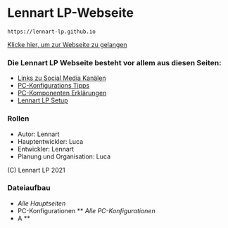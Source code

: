 # Lennart LP-Webseite
`https://lennart-lp.github.io`

[Klicke hier, um zur Webseite zu gelangen](https://lennart-lp.github.io)

### Die Lennart LP Webseite besteht vor allem aus diesen Seiten:
* [Links zu Social Media Kanälen](https://lennart-lp.github.io/links.html)
* [PC-Konfigurations Tipps](https://lennart-lp.github.io/pc-konfigurationen.html)
* [PC-Komponenten Erklärungen](https://lennart-lp.github.io/pc-erklaerungen.html)
* [Lennart LP Setup](https://lennart-lp.github.io/setup.html)

### Rollen

* Autor: Lennart
* Hauptentwickler: Luca
* Entwickler: Lennart
* Planung und Organisation: Luca

(C) Lennart LP 2021

### Dateiaufbau

* *Alle Hauptseiten*
* PC-Konfigurationen
** *Alle PC-Konfigurationen*
* A
** 
